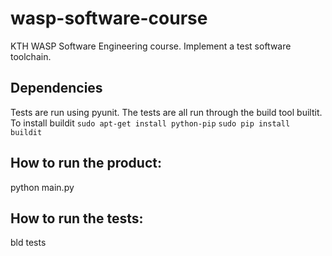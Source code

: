 # wasp-software-course
KTH WASP Software Engineering course. Implement a test software toolchain. 

## Dependencies
Tests are run using pyunit. 
The tests are all run through the build tool builtit. 
To install buildit 
`sudo apt-get install python-pip`
`sudo pip install buildit`
## How to run the product:
python main.py

## How to run the tests:
bld tests
